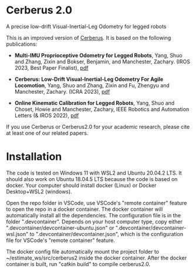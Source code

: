 # Cerberus 2.0
A precise low-drift Visual-Inertial-Leg Odometry for legged robots

This is an improved version of [Cerberus](https://github.com/ShuoYangRobotics/Cerberus). It is based on the following publications:

* **Multi-IMU Proprioceptive Odometry for Legged Robots**, Yang, Shuo and Zhang, Zixin and Bokser, Benjamin,  and Manchester, Zachary. (IROS 2023, Best Paper Finalist), [pdf](https://roboticexplorationlab.org/papers/foot_imu_iros2023.pdf)

* **Cerberus: Low-Drift Visual-Inertial-Leg Odometry For Agile Locomotion**, Yang, Shuo and Zhang, Zixin and Fu, Zhengyu and Manchester, Zachary. (ICRA 2023), [pdf](https://ieeexplore.ieee.org/document/10160486)

* **Online Kinematic Calibration for Legged Robots**, Yang, Shuo and Choset, Howie and Manchester, Zachary, IEEE Robotics and Automation Letters (& IROS 2022), [pdf](https://ieeexplore.ieee.org/abstract/document/9807408)


If you use Cerberus or Cerberus2.0 for your academic research, please cite at least one of our related papers.


# Installation
The code is tested on Windows 11 with WSL2 and Ubuntu 20.04.2 LTS. It should also work on Ubuntu 18.04.5 LTS because the code is based on docker. Your computer should install docker (Linux) or Docker Desktop+WSL2 (windows). 

Open the repo folder in VSCode, use VSCode's "remote container" feature to open the repo in a docker container. The docker container will automatically install all the dependencies. The configuration file is in the folder ".devcontainer". Depends on your host computer type, copy either ".devcontainer/devcontainer-ubuntu.json" or ".devcontainer/devcontainer-wsl.json" to ".devcontainer/devcontainer.json", which is the configuration file for VSCode's "remote container" feature.

The docker config file automatically mount the project folder to ~/estimate_ws/src/cerberus2 inside the docker container. After the docker container is built, run "catkin build" to compile cerberus2.0.
